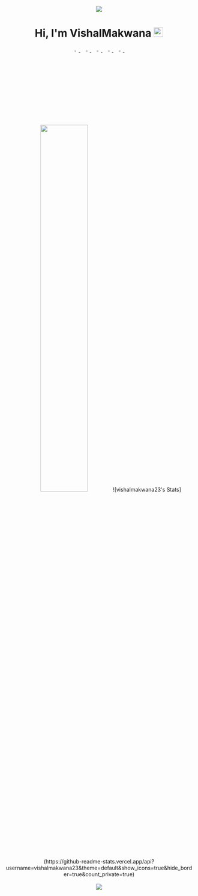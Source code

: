 
<p align="center">
  <img src="https://user-images.githubusercontent.com/70998696/215512215-e035da7c-aff1-4a06-89b9-656c1565fcce.png" />
<!--   ![vishal](https://user-images.githubusercontent.com/70998696/146713426-171207a0-780e-4ca2-91f5-2efc97f1a738.png) -->
<!-- ![cover-thompson](https://user-images.githubusercontent.com/70998696/215512215-e035da7c-aff1-4a06-89b9-656c1565fcce.png) -->

</p>
<h1 align="center">Hi, I'm VishalMakwana <img src="https://media.giphy.com/media/hvRJCLFzcasrR4ia7z/giphy.gif"height="25px"  width="25px"></h1>

<p align="center">
  <a href="https://www.linkedin.com/in/makwana-vishal-a91843198/">
   <img src="https://img.icons8.com/color/48/000000/linkedin.png" width="3.5%"/>
    </a><span>&nbsp;</span>
  <a href="https://twitter.com/ivishalmakwana">
    <img src="https://img.icons8.com/color/48/000000/twitter.png" width="3.5%"/>
  </a><span>&nbsp;</span>
  <a href="https://www.instagram.com/vishalmakwana_23/">
    <img src="https://img.icons8.com/fluent/48/000000/instagram-new.png" width="3.5%"/>
  </a><span>&nbsp;</span>
  <a href="mailto:makwanavishal8306@gmail.com">
    <img src="https://img.icons8.com/fluent/48/000000/gmail.png" width="3.5%"/>
  </a><span>&nbsp;</span>
  <a href="https://github.com/VishalMakwana23">
    <img src="https://img.icons8.com/fluent/48/000000/github.png" width="3.5%"/>
  </a><span>&nbsp;</span>
</p>

<br>

<br>



<p align="center">
  <img height="50%" width="auto" src ="https://github-readme-stats.vercel.app/api?username=vishalmakwana23&theme=default&show_icons=true&hide_border=true&count_private=true">
  ![vishalmakwana23's Stats](https://github-readme-stats.vercel.app/api?username=vishalmakwana23&theme=default&show_icons=true&hide_border=true&count_private=true)
<!--   ![vishalmakwana23's Stats](https://github-readme-stats.vercel.app/api?username=vishalmakwana23&theme=vue-dark&show_icons=true&hide_border=true&count_private=true) -->
<!--   <img height="50%" width="auto" src ="https://github-readme-stats.vercel.app/api?username=VishalMakwana23&show_icons=true&count_private=true&theme=darcula&hide_border=true&hide=issues,contribs&bg_color=00000000">
  <img height="50%" width="auto" src ="https://github-readme-stats.vercel.app/api/top-langs/?username=VishalMakwana23&layout=compact&hide_border=true&theme=darcula&bg_color=00000000&langs_count=6&hide=jupyter%20notebook,tex,html"> -->
  <br>
  <br>
  <img src ="https://github-readme-streak-stats.herokuapp.com?user=VishalMakwana23&theme=darcula&hide_border=true&background=FFFFFF00">
  <br>
  <br>
</p>

















<!--
**VishalMakwana23/VishalMakwana23** is a ✨ _special_ ✨ repository because its `README.md` (this file) appears on your GitHub profile.

Here are some ideas to get you started:

- 🔭 I’m currently working on ...
- 🌱 I’m currently learning ...
- 👯 I’m looking to collaborate on ...
- 🤔 I’m looking for help with ...
- 💬 Ask me about ...
- 📫 How to reach me: ...
- 😄 Pronouns: ...
- ⚡ Fun fact: ...
-->
